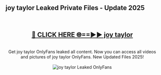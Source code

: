 <h2>joy taylor Leaked Private Files - Update 2025</h2>
<br>
<div align="center">
<h2><a href="https://cliphot.my.id/joy_taylor" rel="nofollow">🔴 CLICK HERE 🌐==►► joy taylor</a></h2>
<br>
Get joy taylor OnlyFans leaked all content. Now you can access all videos and pictures of joy taylor OnlyFans. New Updated Files 2025!
<br>
<br>
<a href="https://cliphot.my.id/joy_taylor" rel="nofollow" data-target="animated-image.originalLink"><img src="https://i.ibb.co.com/WyWwxjT/player-gif2.gif" alt="joy taylor Leaked OnlyFans" style="max-width: 100%; display: inline-block;" data-target="animated-image.originalImage"></a>
</div>
<br>